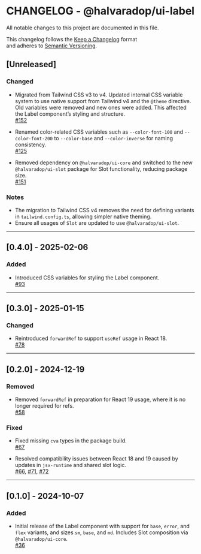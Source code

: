 # CHANGELOG - @halvaradop/ui-label

All notable changes to this project are documented in this file.

This changelog follows the [Keep a Changelog](https://keepachangelog.com/en/1.1.0/) format  
and adheres to [Semantic Versioning](https://semver.org/spec/v2.0.0.html).

## [Unreleased]

### Changed

- Migrated from Tailwind CSS v3 to v4. Updated internal CSS variable system to use native support from Tailwind v4 and the `@theme` directive. Old variables were removed and new ones were added. This affected the Label component’s styling and structure.  
  [#152](https://github.com/halvaradop/ui/pull/152)

- Renamed color-related CSS variables such as `--color-font-100` and `--color-font-200` to `--color-base` and `--color-inverse` for naming consistency.  
  [#125](https://github.com/halvaradop/ui/pull/125)

- Removed dependency on `@halvaradop/ui-core` and switched to the new `@halvaradop/ui-slot` package for Slot functionality, reducing package size.  
  [#151](https://github.com/halvaradop/ui/pull/151)

### Notes

- The migration to Tailwind CSS v4 removes the need for defining variants in `tailwind.config.ts`, allowing simpler native theming.
- Ensure all usages of `Slot` are updated to use `@halvaradop/ui-slot`.

---

## [0.4.0] - 2025-02-06

### Added

- Introduced CSS variables for styling the Label component.  
  [#93](https://github.com/halvaradop/ui/pull/93)

---

## [0.3.0] - 2025-01-15

### Changed

- Reintroduced `forwardRef` to support `useRef` usage in React 18.  
  [#78](https://github.com/halvaradop/ui/pull/78)

---

## [0.2.0] - 2024-12-19

### Removed

- Removed `forwardRef` in preparation for React 19 usage, where it is no longer required for refs.  
  [#58](https://github.com/halvaradop/ui/pull/58)

### Fixed

- Fixed missing `cva` types in the package build.  
  [#67](https://github.com/halvaradop/ui/pull/67)

- Resolved compatibility issues between React 18 and 19 caused by updates in `jsx-runtime` and shared slot logic.  
  [#66](https://github.com/halvaradop/ui/issues/66), [#71](https://github.com/halvaradop/ui/pull/71), [#72](https://github.com/halvaradop/ui/pull/72)

---

## [0.1.0] - 2024-10-07

### Added

- Initial release of the Label component with support for `base`, `error`, and `flex` variants, and sizes `sm`, `base`, and `md`. Includes Slot composition via `@halvaradop/ui-core`.  
  [#36](https://github.com/halvaradop/ui/pull/36)
